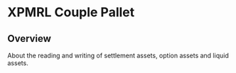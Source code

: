 # XPMRL Couple Pallet

## Overview

About the reading and writing of settlement assets, option assets and liquid assets.
